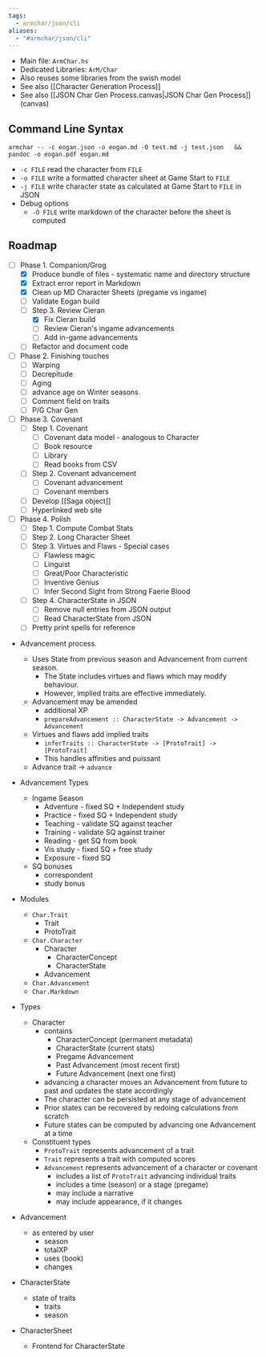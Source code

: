 ```yaml
---
tags:
  - armchar/json/cli
aliases:
  - "#armchar/json/cli"
---
```

+ Main file: `ArmChar.hs`
+ Dedicated Libraries: `ArM/Char`
+ Also reuses some libraries from the swish model
+ See also [[Character Generation Process]]
+ See also [[JSON Char Gen Process.canvas|JSON Char Gen Process]] (canvas)

## Command Line Syntax

```
armchar -- -c eogan.json -o eogan.md -O test.md -j test.json   && pandoc -o eogan.pdf eogan.md  
```

+ `-c FILE` read the character from `FILE`
+ `-o FILE` write a formatted character sheet at Game Start to `FILE`
+ `-j FILE` write character state as calculated at Game Start to `FILE` in JSON
+ Debug options
	+ `-O FILE` write markdown of the character before the sheet is computed

## Roadmap

+ [ ] Phase 1. Companion/Grog
	+ [x] Produce bundle of files - systematic name and directory structure
	+ [x] Extract error report in Markdown
	+ [x] Clean up MD Character Sheets (pregame vs ingame)
	+ [ ] Validate Eogan build
	+ [ ] Step 3. Review Cieran
		+ [x] Fix Cieran build
		+ [ ] Review Cieran's ingame advancements
		+ [ ] Add in-game advancements
	+ [ ] Refactor and document code
+ [ ] Phase 2.  Finishing touches
	+ [ ] Warping
	+ [ ] Decrepitude
	+ [ ] Aging
	+ [ ] advance age on Winter seasons
	+ [ ] Comment field on traits
	+ [ ]  P/G Char Gen
+ [ ] Phase 3. Covenant
	+ [ ] Step 1. Covenant
		+ [ ] Covenant data model - analogous to Character
		+ [ ] Book resource
		+ [ ] Library
		+ [ ] Read books from CSV
	+ [ ] Step 2. Covenant advancement
		+ [ ] Covenant advancement
		+ [ ] Covenant members
	+ [ ] Develop [[Saga object]]
	+ [ ] Hyperlinked web site
+ [ ] Phase 4. Polish
	+ [ ] Step 1. Compute Combat Stats
	+ [ ] Step 2.  Long Character Sheet
	+ [ ] Step 3. Virtues and Flaws - Special cases
		+ [ ] Flawless magic
		+ [ ] Linguist
		+ [ ] Great/Poor Characteristic
		+ [ ] Inventive Genius
		+ [ ] Infer Second Sight from Strong Faerie Blood
	+ [ ] Step 4.  CharacterState in JSON
		+ [ ] Remove null entries from JSON output
		+ [ ] Read CharacterState from JSON
	+ [ ] Pretty print spells for reference

+ Advancement process.
    + Uses State from previous season and Advancement from current season.
        + The State includes virtues and flaws which may modify behaviour.
        + However, implied traits are effective immediately.
    + Advancement may be amended
        + additional XP
        + `prepareAdvancement :: CharacterState -> Advancement -> Advancement`
    + Virtues and flaws add implied traits
        + `inferTraits :: CharacterState -> [ProtoTrait] -> [ProtoTrait]`
        + This handles affinities and puissant
    + Advance trait $\to$  `advance`
+ Advancement Types
	+ Ingame Season
		+ Adventure - fixed SQ + Independent study
		+ Practice - fixed SQ + Independent study
		+ Teaching - validate SQ against teacher
		+ Training - validate SQ against trainer
		+ Reading - get SQ from book
		+ Vis study - fixed SQ + free study
		+ Exposure - fixed SQ
	+ SQ bonuses
		+ correspondent
		+ study bonus
	 
       
+ Modules
	+ `Char.Trait`
		+ Trait
		+ ProtoTrait
	+ `Char.Character`
		+ Character
			+ CharacterConcept
			+ CharacterState
		+ Advancement
	+ `Char.Advancement`
	+ `Char.Markdown`
+ Types
	+ Character
		+ contains
			+ CharacterConcept (permanent metadata)
			+ CharacterState (current stats)
			+ Pregame Advancement
			+ Past Advancement (most recent first)
			+ Future Advancement (next one first)
		+ advancing a character moves an Advancement from future to past and updates the state accordingly
		+ The character can be persisted at any stage of advancement
		+ Prior states can be recovered by redoing calculations from scratch
		+ Future states can be computed by advancing one Advancement at a time
	+ Constituent types
		+ `ProtoTrait` represents advancement of a trait
		+ `Trait` represents a trait with computed scores
		+ `Advancement` represents advancement of a character or covenant
			+ includes a list of `ProtoTrait` advancing individual traits
			+ includes a time (season) or a stage (pregame)
			+ may include a narrative
			+ may include appearance, if it changes
+ Advancement
	+ as entered by user
		+ season 
		+ totalXP
		+ uses (book)
		+ changes 
+ CharacterState
	+ state of traits
		+ traits
		+ season
+ CharacterSheet
	+ Frontend for CharacterState
